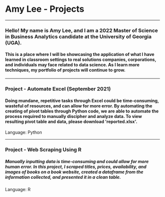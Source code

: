 # Amy Lee - Projects
---------------------
### Hello! My name is Amy Lee, and I am a 2022 Master of Science in Business Analytics candidate at the University of Georgia (UGA).
#### This is a place where I will be showcasing the application of what I have learned in classroom settings to real solutions companies, corporations, and individuals may face related to data science. As I learn more techniques, my portfolio of projects will continue to grow.
----------------------

### Project - Automate Excel (September 2021)
#### Doing mundane, repetitive tasks through Excel could be time-consuming, wasteful of resources, and can allow for more error. By automating the creating of pivot tables through Python code, we are able to automate the process required to manually discipher and analyze data. To view resulting pivot table and data, please download 'reported.xlsx'.

Language: Python

----------------

### Project - Web Scraping Using R
##### Manually inputting data is time-consuming and could allow for more human error. In this project, I scraped titles, prices, availability, and images of books on a book website, created a dataframe from the information collected, and presented it in a clean table. 

Language: R

